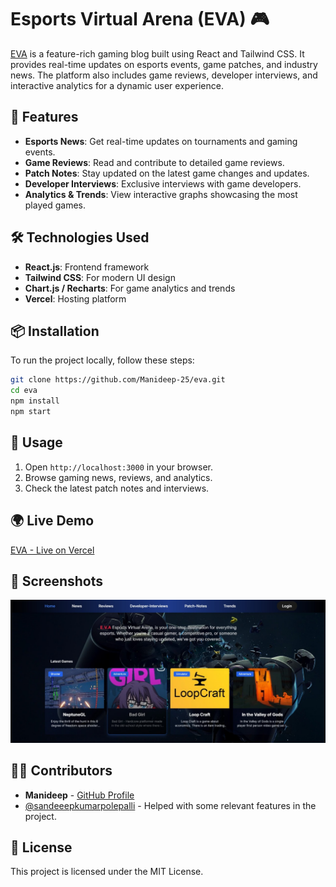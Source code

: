 # Esports Virtual Arena (EVA) 🎮

[EVA](https://eva-nine-beryl.vercel.app/) is a feature-rich gaming blog built using React and Tailwind CSS. It provides real-time updates on esports events, game patches, and industry news. The platform also includes game reviews, developer interviews, and interactive analytics for a dynamic user experience.

## 🚀 Features
- **Esports News**: Get real-time updates on tournaments and gaming events.
- **Game Reviews**: Read and contribute to detailed game reviews.
- **Patch Notes**: Stay updated on the latest game changes and updates.
- **Developer Interviews**: Exclusive interviews with game developers.
- **Analytics & Trends**: View interactive graphs showcasing the most played games.

## 🛠️ Technologies Used
- **React.js**: Frontend framework
- **Tailwind CSS**: For modern UI design
- **Chart.js / Recharts**: For game analytics and trends
- **Vercel**: Hosting platform

## 📦 Installation
To run the project locally, follow these steps:

```bash
git clone https://github.com/Manideep-25/eva.git  
cd eva  
npm install  
npm start  
```

## 📌 Usage
1. Open `http://localhost:3000` in your browser.  
2. Browse gaming news, reviews, and analytics.  
3. Check the latest patch notes and interviews.  

## 🌍 Live Demo
[EVA - Live on Vercel](https://eva-nine-beryl.vercel.app/)

## 📸 Screenshots
![EVA Homepage](public/home_page.jpg)

## 👨‍💻 Contributors
- **Manideep** - [GitHub Profile](https://github.com/Manideep-25)
- [@sandeeepkumarpolepalli](https://github.com/sandeeepkumarpolepalli) - Helped with some relevant features in the project.

## 📜 License
This project is licensed under the MIT License.
